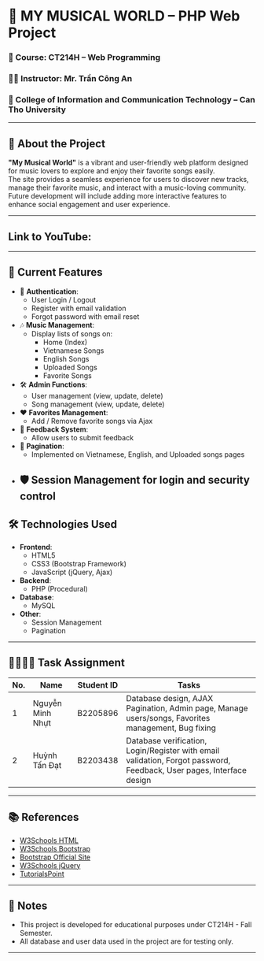 # 🎵 MY MUSICAL WORLD – PHP Web Project

### 📍 Course: CT214H – Web Programming  
### 👨‍🏫 Instructor: Mr. Trần Công An  
### 🏫 College of Information and Communication Technology – Can Tho University  

---

## 📌 About the Project  
**"My Musical World"** is a vibrant and user-friendly web platform designed for music lovers to explore and enjoy their favorite songs easily.  
The site provides a seamless experience for users to discover new tracks, manage their favorite music, and interact with a music-loving community.  
Future development will include adding more interactive features to enhance social engagement and user experience.

---
## Link to YouTube: 

---

## 🔧 Current Features
- 🔐 **Authentication**:
  - User Login / Logout
  - Register with email validation
  - Forgot password with email reset
- 🎶 **Music Management**:
  - Display lists of songs on:
    - Home (Index)
    - Vietnamese Songs
    - English Songs
    - Uploaded Songs
    - Favorite Songs
- 🛠️ **Admin Functions**:
  - User management (view, update, delete)
  - Song management (view, update, delete)
- ❤️ **Favorites Management**:
  - Add / Remove favorite songs via Ajax
- 📄 **Feedback System**:
  - Allow users to submit feedback
- 🧩 **Pagination**:
  - Implemented on Vietnamese, English, and Uploaded songs pages
- 🛡️ **Session Management** for login and security control
  ---

## 🛠 Technologies Used
- **Frontend**:
  - HTML5
  - CSS3 (Bootstrap Framework)
  - JavaScript (jQuery, Ajax)
- **Backend**:
  - PHP (Procedural)
- **Database**:
  - MySQL
- **Other**:
  - Session Management
  - Pagination

---

## 👨‍👨‍👧‍👦 Task Assignment

| No. | Name                  | Student ID  | Tasks |
|----|-----------------------|-------------|-------|
| 1  | Nguyễn Minh Nhựt        | B2205896    | Database design, AJAX Pagination, Admin page, Manage users/songs, Favorites management, Bug fixing |
| 2  | Huỳnh Tấn Đạt           | B2203438    | Database verification, Login/Register with email validation, Forgot password, Feedback, User pages, Interface design |

---

## 📚 References
- [W3Schools HTML](https://www.w3schools.com)
- [W3Schools Bootstrap](https://www.w3schools.com/bootstrap/bootstrap_get_started.asp)
- [Bootstrap Official Site](https://getbootstrap.com)
- [W3Schools jQuery](https://www.w3schools.com/jquery/default.asp)
- [TutorialsPoint](https://www.tutorialspoint.com/index.htm)

---

## 📌 Notes
- This project is developed for educational purposes under CT214H - Fall Semester.  
- All database and user data used in the project are for testing only.


---
